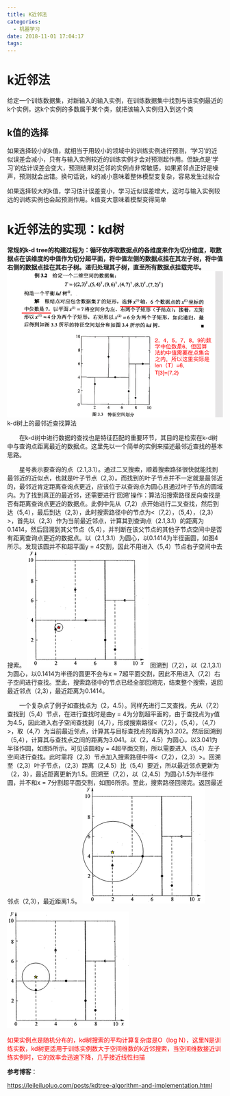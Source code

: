```yaml
---
title: K近邻法
categories:
  - 机器学习
date: 2018-11-01 17:04:17
tags:
---
```

# k近邻法 #
给定一个训练数据集，对新输入的输入实例，在训练数据集中找到与该实例最近的k个实例，这k个实例的多数属于某个类，就把该输入实例归入到这个类
## k值的选择 ##
如果选择较小的k值，就相当于用较小的领域中的训练实例进行预测，‘学习’的近似误差会减小，只有与输入实例较近的训练实例才会对预测起作用。但缺点是‘学习’的估计误差会变大，预测结果对近邻的实例点非常敏感，如果紧邻点正好是噪声，预测就会出错。换句话说，k的减小意味着整体模型变复杂，容易发生过拟合

如果选择较大的k值，学习估计误差变小，学习近似误差增大，这时与输入实例较远的训练实例也会起预测作用。k值变大意味着模型变得简单
# k近邻法的实现：kd树 #
**常规的k-d tree的构建过程为：循环依序取数据点的各维度来作为切分维度，取数据点在该维度的中值作为切分超平面，将中值左侧的数据点挂在其左子树，将中值右侧的数据点挂在其右子树。递归处理其子树，直至所有数据点挂载完毕。**
<img src="/images/kd_example.png" width="640"/>
k-d树上的最邻近查找算法

　　在k-d树中进行数据的查找也是特征匹配的重要环节，其目的是检索在k-d树中与查询点距离最近的数据点。这里先以一个简单的实例来描述最邻近查找的基本思路。

　　星号表示要查询的点（2.1,3.1）。通过二叉搜索，顺着搜索路径很快就能找到最邻近的近似点，也就是叶子节点（2,3）。而找到的叶子节点并不一定就是最邻近的，最邻近肯定距离查询点更近，应该位于以查询点为圆心且通过叶子节点的圆域内。为了找到真正的最近邻，还需要进行'回溯'操作：算法沿搜索路径反向查找是否有距离查询点更近的数据点。此例中先从（7,2）点开始进行二叉查找，然后到达（5,4），最后到达（2,3），此时搜索路径中的节点为<（7,2），（5,4），（2,3）>，首先以（2,3）作为当前最近邻点，计算其到查询点（2.1,3.1）的距离为0.1414，然后回溯到其父节点（5,4），并判断在该父节点的其他子节点空间中是否有距离查询点更近的数据点。以（2.1,3.1）为圆心，以0.1414为半径画圆，如图4所示。发现该圆并不和超平面y = 4交割，因此不用进入（5,4）节点右子空间中去搜索。
<img src="/images/kd_1.png"/>
回溯到（7,2），以（2.1,3.1）为圆心，以0.1414为半径的圆更不会与x = 7超平面交割，因此不用进入（7,2）右子空间进行查找。至此，搜索路径中的节点已经全部回溯完，结束整个搜索，返回最近邻点（2,3），最近距离为0.1414。

　　一个复杂点了例子如查找点为（2，4.5）。同样先进行二叉查找，先从（7,2）查找到（5,4）节点，在进行查找时是由y = 4为分割超平面的，由于查找点为y值为4.5，因此进入右子空间查找到（4,7），形成搜索路径<（7,2），（5,4），（4,7）>，取（4,7）为当前最近邻点，计算其与目标查找点的距离为3.202。然后回溯到（5,4），计算其与查找点之间的距离为3.041。以（2，4.5）为圆心，以3.041为半径作圆，如图5所示。可见该圆和y = 4超平面交割，所以需要进入（5,4）左子空间进行查找。此时需将（2,3）节点加入搜索路径中得<（7,2），（2,3）>。回溯至（2,3）叶子节点，（2,3）距离（2,4.5）比（5,4）要近，所以最近邻点更新为（2，3），最近距离更新为1.5。回溯至（7,2），以（2,4.5）为圆心1.5为半径作圆，并不和x = 7分割超平面交割，如图6所示。至此，搜索路径回溯完。返回最近邻点（2,3），最近距离1.5。
<img src="/images/kd_2.png"/>

<img src="/images/kd_3.png"/>

<font color='red'>如果实例点是随机分布的，kd树搜索的平均计算复杂度是O（log N），这里N是训练实数，kd树更适用于训练实例数大于空间维数的k近邻搜索，当空间维数接近训练实例时，它的效率会迅速下降，几乎接近线性扫描</font>

**参考博客**：

https://leileiluoluo.com/posts/kdtree-algorithm-and-implementation.html

